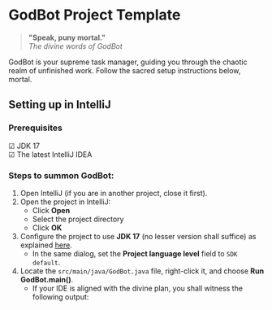 # GodBot Project Template

> **"Speak, puny mortal."**  
> _The divine words of GodBot_

GodBot is your supreme task manager, guiding you through the chaotic realm of unfinished work. Follow the sacred setup instructions below, mortal.

## Setting up in IntelliJ

### Prerequisites  
☑ JDK 17  
☑ The latest IntelliJ IDEA  

### Steps to summon GodBot:
1. Open IntelliJ (if you are in another project, close it first).
2. Open the project in IntelliJ:  
   - Click **Open**  
   - Select the project directory  
   - Click **OK**  
3. Configure the project to use **JDK 17** (no lesser version shall suffice) as explained [here](https://www.jetbrains.com/help/idea/sdk.html#set-up-jdk).  
   - In the same dialog, set the **Project language level** field to `SDK default`.  
4. Locate the `src/main/java/GodBot.java` file, right-click it, and choose **Run GodBot.main()**.  
   - If your IDE is aligned with the divine plan, you shall witness the following output:

